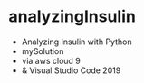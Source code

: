 # analyzingInsulin

  - Analyzing Insulin with Python
  - mySolution
  - via aws cloud 9 
  - & Visual Studio Code 2019
